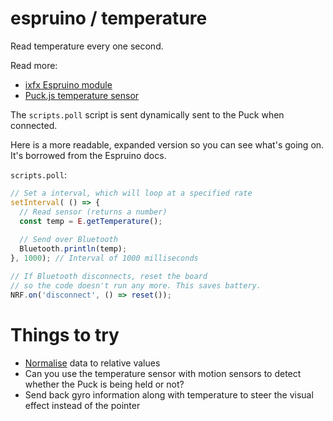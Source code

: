 # espruino / temperature

Read temperature every one second.

Read more:
* [ixfx Espruino module](https://api.ixfx.fun/modules/Io.Espruino.html)
* [Puck.js temperature sensor](https://www.espruino.com/Puck.js#temperature)

The `scripts.poll` script is sent dynamically sent to the Puck when connected.

Here is a more readable, expanded version so you can see what's going on. It's borrowed from the Espruino docs.

`scripts.poll`:
```js
// Set a interval, which will loop at a specified rate
setInterval( () => {
  // Read sensor (returns a number)
  const temp = E.getTemperature();
  
  // Send over Bluetooth
  Bluetooth.println(temp);
}, 1000); // Interval of 1000 milliseconds

// If Bluetooth disconnects, reset the board
// so the code doesn't run any more. This saves battery.
NRF.on('disconnect', () => reset());
```

# Things to try

* [Normalise](https://ixfx.fun/data/normalising/) data to relative values
* Can you use the temperature sensor with motion sensors to detect whether the Puck is being held or not?
* Send back gyro information along with temperature to steer the visual effect instead of the pointer



 